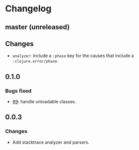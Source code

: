 # Changelog

## master (unreleased)

## Changes

* `analyzer`: include a `:phase` key for the causes that include a `:clojure.error/phase`.

## 0.1.0

### Bugs fixed

* [#9](https://github.com/clojure-emacs/haystack/issues/9): handle unloadable classes.

## 0.0.3

### Changes

* Add stacktrace analyzer and parsers.
